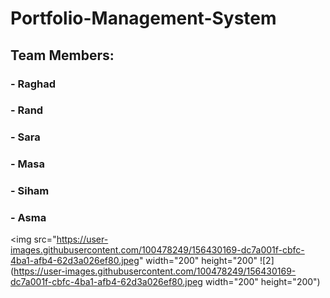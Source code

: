 # Portfolio-Management-System
## Team Members:
### - Raghad
### - Rand
### - Sara
### - Masa
### - Siham
### - Asma
<img src="https://user-images.githubusercontent.com/100478249/156430169-dc7a001f-cbfc-4ba1-afb4-62d3a026ef80.jpeg" width="200" height="200"
![2](https://user-images.githubusercontent.com/100478249/156430169-dc7a001f-cbfc-4ba1-afb4-62d3a026ef80.jpeg width="200" height="200")

